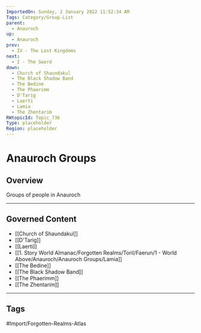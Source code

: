 ```yaml
---
ImportedOn: Sunday, 2 January 2022 11:52:34 AM
Tags: Category/Group-List
parent:
  - Anauroch
up:
  - Anauroch
prev:
  - IV - The Lost Kingdoms
next:
  - I - The Sword
down:
  - Church of Shaundakul
  - The Black Shadow Band
  - The Bedine
  - The Phaerimm
  - D'Tarig
  - Laerti
  - Lamia
  - The Zhentarim
RWtopicId: Topic_736
Type: placeholder
Region: placeholder
---
```

# Anauroch Groups
## Overview
Groups of people in Anauroch

---
## Governed Content
- [[Church of Shaundakul]]
- [[D'Tarig]]
- [[Laerti]]
- [[1. Story World Almanac/Forgotten Realms/Toril/Faerun/1 - World Above/Anauroch/Anauroch Groups/Lamia]]
- [[The Bedine]]
- [[The Black Shadow Band]]
- [[The Phaerimm]]
- [[The Zhentarim]]


---
## Tags
#Import/Forgotten-Realms-Atlas

